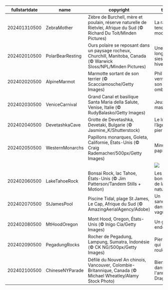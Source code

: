 |fullstartdate|name|copyright|title|image|
|--|--|--|--|--|
202401310500|ZebraMother|Zèbre de Burchell, mère et poulain, réserve naturelle de Rietvlei, Afrique du Sud (© Richard Du Toit/Minden Pictures)|La rayure, tendance mode!|![](/fr-CA/2024/02/202401310500ZebraMother.jpg)|
202402010500|PolarBearResting|Ours polaire se reposant dans un paysage rocheux, Churchill, Manitoba, Canada (© Warwick Sloss/NPL/Minden Pictures)|Une longue sieste hivernale|![](/fr-CA/2024/02/202402010500PolarBearResting.jpg)|
202402020500|AlpineMarmot|Marmotte sortant de son terrier (© Scacciamosche/Getty Images)|Phil verra-t-il son ombre?|![](/fr-CA/2024/02/202402020500AlpineMarmot.jpg)|
202402030500|VeniceCarnival|Grand Canal et basilique Santa Maria della Salute, Venise, Italie (© RudyBalasko/Getty Images)|Jeux de masques|![](/fr-CA/2024/02/202402030500VeniceCarnival.jpg)|
202402040500|DevetashkaCave|Grotte de Devetashka, Devetaki, Bulgarie (© Jasmine_K/Shutterstock)|Le loft de l’âge de pierre!|![](/fr-CA/2024/02/202402040500DevetashkaCave.jpg)|
202402050500|WesternMonarchs|Papillons monarques, Goleta, Californie, États-Unis (© Craig Rademacher/500px/Getty Images)|Minute, papillon!|![](/fr-CA/2024/02/202402050500WesternMonarchs.jpg)|
||||![](/fr-CA/2024/02/.jpg)|
202402060500|LakeTahoeRock|Bonsai Rock, lac Tahoe, États-Unis (© Jim Patterson/Tandem Stills + Motion)|Les bonsaïs de la nature|![](/fr-CA/2024/02/202402060500LakeTahoeRock.jpg)|
202402070500|StJamesPool|Piscine Tidal, plage St James, Le Cap, Afrique du Sud (© AmazingAerialAgency/Adobe)|Un sanctuaire dans les vagues|![](/fr-CA/2024/02/202402070500StJamesPool.jpg)|
202402080500|MtHoodOregon|Mont Hood, Oregon, États-Unis (© Inigo Cia/Getty Images)|Un géant endormi|![](/fr-CA/2024/02/202402080500MtHoodOregon.jpg)|
202402090500|PegadungRocks|Rocher de Pegadung, Lampung, Sumatra, Indonésie (© CK NG/500px/Getty Images)|Pierres qui roulent…|![](/fr-CA/2024/02/202402090500PegadungRocks.jpg)|
202402100500|ChineseNYParade|Défilé du Nouvel An chinois, Vancouver, Colombie-Britannique, Canada (© Michael Wheatley/Alamy Stock Photo)|Bienvenue dans l'année du Dragon!|![](/fr-CA/2024/02/202402100500ChineseNYParade.jpg)|
